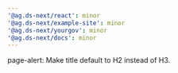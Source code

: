 ```yaml
---
'@ag.ds-next/react': minor
'@ag.ds-next/example-site': minor
'@ag.ds-next/yourgov': minor
'@ag.ds-next/docs': minor
---
```


page-alert: Make title default to H2 instead of H3.
